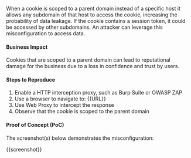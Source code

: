 When a cookie is scoped to a parent domain instead of a specific host it allows any subdomain of that host to access the cookie, increasing the probability of data leakage. If the cookie contains a session token, it could be accessed by other subdomains. An attacker can leverage this misconfiguration to access data.

#### Business Impact

Cookies that are scoped to a parent domain can lead to reputational damage for the business due to a loss in confidence and trust by users.

#### Steps to Reproduce

1. Enable a HTTP interception proxy, such as Burp Suite or OWASP ZAP
1. Use a browser to navigate to: {{URL}}
1. Use Web Proxy to intercept the response
1. Observe that the cookie is scoped to the parent domain

#### Proof of Concept (PoC)

The screenshot(s) below demonstrates the misconfiguration:

{{screenshot}}
